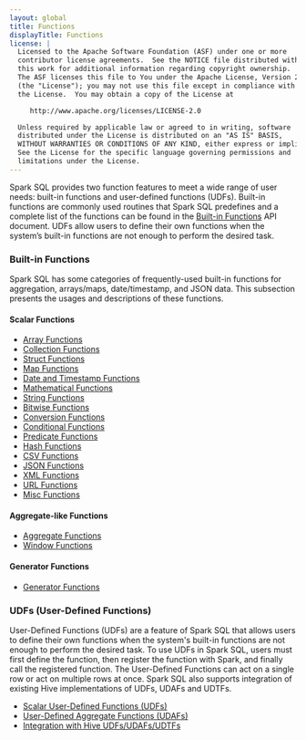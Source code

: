 ```yaml
---
layout: global
title: Functions
displayTitle: Functions
license: |
  Licensed to the Apache Software Foundation (ASF) under one or more
  contributor license agreements.  See the NOTICE file distributed with
  this work for additional information regarding copyright ownership.
  The ASF licenses this file to You under the Apache License, Version 2.0
  (the "License"); you may not use this file except in compliance with
  the License.  You may obtain a copy of the License at

     http://www.apache.org/licenses/LICENSE-2.0

  Unless required by applicable law or agreed to in writing, software
  distributed under the License is distributed on an "AS IS" BASIS,
  WITHOUT WARRANTIES OR CONDITIONS OF ANY KIND, either express or implied.
  See the License for the specific language governing permissions and
  limitations under the License.
---
```


Spark SQL provides two function features to meet a wide range of user needs: built-in functions and user-defined functions (UDFs).
Built-in functions are commonly used routines that Spark SQL predefines and a complete list of the functions can be found in the [Built-in Functions](api/sql/) API document. UDFs allow users to define their own functions when the system’s built-in functions are not enough to perform the desired task.

### Built-in Functions

Spark SQL has some categories of frequently-used built-in functions for aggregation, arrays/maps, date/timestamp, and JSON data.
This subsection presents the usages and descriptions of these functions.

#### Scalar Functions
 * [Array Functions](sql-ref-functions-builtin.html#array-functions)
 * [Collection Functions](sql-ref-functions-builtin.html#collection-functions)
 * [Struct Functions](sql-ref-functions-builtin.html#struct-functions)
 * [Map Functions](sql-ref-functions-builtin.html#map-functions)
 * [Date and Timestamp Functions](sql-ref-functions-builtin.html#date-and-timestamp-functions)
 * [Mathematical Functions](sql-ref-functions-builtin.html#mathematical-functions)
 * [String Functions](sql-ref-functions-builtin.html#string-functions)
 * [Bitwise Functions](sql-ref-functions-builtin.html#bitwise-functions)
 * [Conversion Functions](sql-ref-functions-builtin.html#conversion-functions)
 * [Conditional Functions](sql-ref-functions-builtin.html#conditional-functions)
 * [Predicate Functions](sql-ref-functions-builtin.html#predicate-functions)
 * [Hash Functions](sql-ref-functions-builtin.html#hash-functions)
 * [CSV Functions](sql-ref-functions-builtin.html#csv-functions)
 * [JSON Functions](sql-ref-functions-builtin.html#json-functions)
 * [XML Functions](sql-ref-functions-builtin.html#xml-functions)
 * [URL Functions](sql-ref-functions-builtin.html#url-functions)
 * [Misc Functions](sql-ref-functions-builtin.html#misc-functions)

#### Aggregate-like Functions
 * [Aggregate Functions](sql-ref-functions-builtin.html#aggregate-functions)
 * [Window Functions](sql-ref-functions-builtin.html#window-functions)

#### Generator Functions
* [Generator Functions](sql-ref-functions-builtin.html#generator-functions)

### UDFs (User-Defined Functions)

User-Defined Functions (UDFs) are a feature of Spark SQL that allows users to define their own functions when the system's built-in functions are not enough to perform the desired task. To use UDFs in Spark SQL, users must first define the function, then register the function with Spark, and finally call the registered function. The User-Defined Functions can act on a single row or act on multiple rows at once. Spark SQL also supports integration of existing Hive implementations of UDFs, UDAFs and UDTFs.

 * [Scalar User-Defined Functions (UDFs)](sql-ref-functions-udf-scalar.html)
 * [User-Defined Aggregate Functions (UDAFs)](sql-ref-functions-udf-aggregate.html)
 * [Integration with Hive UDFs/UDAFs/UDTFs](sql-ref-functions-udf-hive.html)
